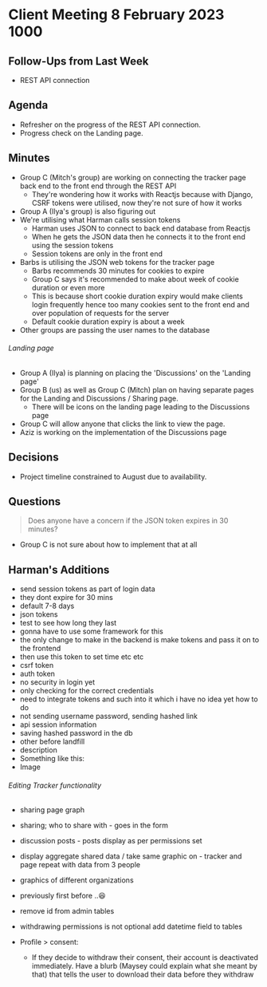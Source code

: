 # Client Meeting 8 February 2023 1000

## Follow-Ups from Last Week

- REST API connection

## Agenda

- Refresher on the progress of the REST API connection.
- Progress check on the Landing page.

## Minutes

- Group C (Mitch's group) are working on connecting the tracker page back end to the front end through the REST API
  - They're wondering how it works with Reactjs because with Django, CSRF tokens were utilised, now they're not sure of how it works
- Group A (Ilya's group) is also figuring out
- We're utilising what Harman calls session tokens
  - Harman uses JSON to connect to back end database from Reactjs
  - When he gets the JSON data then he connects it to the front end using the session tokens
  - Session tokens are only in the front end
- Barbs is utilising the JSON web tokens for the tracker page
  - Barbs recommends 30 minutes for cookies to expire
  - Group C says it's recommended to make about week of cookie duration or even more
  - This is because short cookie duration expiry would make clients login frequently hence too many cookies sent to the front end and over population of requests for the server
  - Default cookie duration expiry is about a week
- Other groups are passing the user names to the database

###### Landing page

- Group A (Ilya) is planning on placing the 'Discussions' on the 'Landing page'
- Group B (us) as well as Group C (Mitch) plan on having separate pages for the Landing and Discussions / Sharing page.
  - There will be icons on the landing page leading to the Discussions page
- Group C will allow anyone that clicks the link to view the page.
- Aziz is working on the implementation of the Discussions page

## Decisions

- Project timeline constrained to August due to availability.

## Questions

> Does anyone have a concern if the JSON token expires in 30 minutes?

- Group C is not sure about how to implement that at all

## Harman's Additions

- send session tokens as part of login data
- they dont expire for 30 mins
- default 7-8 days
- json tokens
- test to see how long they last
- gonna have to use some framework for this
- the only change to make in the backend is make tokens and pass it on to the frontend
- then use this token to set time etc etc
- csrf token
- auth token
- no security in login yet
- only checking for the correct credentials
- need to integrate tokens and such into it which i have no idea yet how to do
- not sending username password, sending hashed link
- api session information
- saving hashed password in the db
- other before landfill
- description
- Something like this:
- Image

###### Editing Tracker functionality

- sharing page graph
- sharing; who to share with - goes in the form
- discussion posts - posts display as per permissions set
- display aggregate shared data / take same graphic on - tracker and page repeat with data from 3 people
- graphics of different organizations
- previously first before ..😆
- remove id from admin tables
- withdrawing permissions is not optional
  add datetime field to tables

- Profile > consent:
  - If they decide to withdraw their consent, their account is deactivated immediately. Have a blurb (Maysey could explain what she meant by that) that tells the user to download their data before they withdraw
